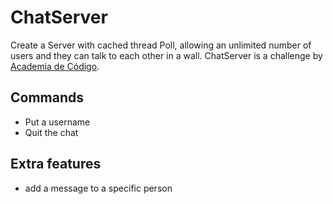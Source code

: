 # ChatServer
Create a Server with cached thread Poll, allowing an unlimited number of users and they can talk to each other in a wall. ChatServer is a challenge by [Academia de Código](https://www.academiadecodigo.org/>).


## Commands
- Put a username<br>
- Quit the chat

## Extra features
- add a message to a specific person



